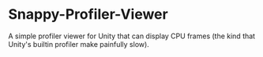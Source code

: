 # Snappy-Profiler-Viewer
A simple profiler viewer for Unity that can display CPU frames (the kind that Unity's builtin profiler make painfully slow).
